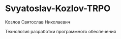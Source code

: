 # Svyatoslav-Kozlov-TRPO
Козлов Святослав Николаевич 

Технология разработки программного обеспечения
